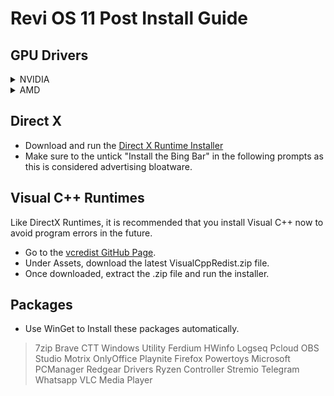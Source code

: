 # Revi OS 11 Post Install Guide

## GPU Drivers

<details>
<summary>NVIDIA</summary>

* Install [NVCleanInstall](https://www.techpowerup.com/download/techpowerup-nvcleanstall/)
* Open the program, and tick Install the best driver for my hardware, then click Next.
* Tick Minimum or Recommended in the bottom right, after that hit Next.
  * No need to tick the Visual Runtimes as they're already included in the ISO.
  * PhysX is only used by a handful of games, so most of you can keep this unticked.
  * If ShadowPlay is a necessity, make sure you only select the bare minimum required for it. Note that ShadowPlay adds telemetry onto your system!
* While the Driver is being downloaded you can tick a few tweaks under Additional Tweaks.
  * It is advised to tick everything except Unattended Express Installation.
* Use this [script](https://github.com/Moyster/BaiGfe) to remove GeForce Expterience telemetry after installation.

</details>

<details>
<summary>AMD</summary>

* AMD GPU drivers aren't as bloated by default so it is advised to install them as is from the [official website](https://www.amd.com/en/support) .

</details>

## Direct X 
* Download and run the [Direct X Runtime Installer](https://www.microsoft.com/en-us/download/details.aspx?id=35) 
* Make sure to the untick "Install the Bing Bar" in the following prompts as this is considered advertising bloatware.

## Visual C++ Runtimes 
Like DirectX Runtimes, it is recommended that you install Visual C++ now to avoid program errors in the future.
  * Go to the [vcredist GitHub Page](https://github.com/abbodi1406/vcredist/releases).
  * Under Assets, download the latest VisualCppRedist.zip file.
  * Once downloaded, extract the .zip file and run the installer.

## Packages 
* Use WinGet to Install these packages automatically.
> 7zip
> Brave
> CTT Windows Utility
> Ferdium
> HWinfo
> Logseq
> Pcloud
> OBS Studio
> Motrix
> OnlyOffice
> Playnite
> Firefox
> Powertoys
> Microsoft PCManager
> Redgear Drivers
> Ryzen Controller
> Stremio
> Telegram
> Whatsapp
> VLC Media Player

